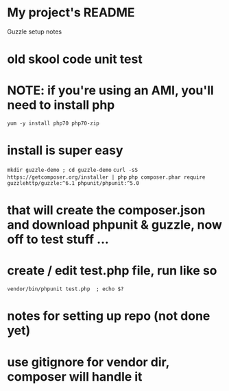 # My project's README

Guzzle setup notes

# old skool code unit test

# NOTE:  if you're using an AMI, you'll need to install php
`
yum -y install php70 php70-zip
`

# install is super easy
`
mkdir guzzle-demo ; cd guzzle-demo
`
`
curl -sS https://getcomposer.org/installer | php
`
`
php composer.phar require guzzlehttp/guzzle:^6.1 phpunit/phpunit:^5.0
`

# that will create the composer.json and download phpunit & guzzle, now off to test stuff ...

# create / edit test.php file, run like so
`
vendor/bin/phpunit test.php  ; echo $?
`
# notes for setting up repo (not done yet)

# use gitignore for vendor dir, composer will handle it

